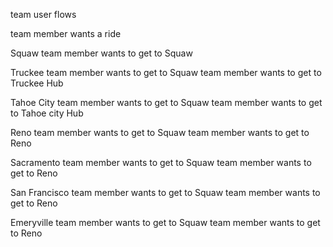 team user flows

team member wants a ride

Squaw
team member wants to get to Squaw

Truckee
team member wants to get to Squaw
team member wants to get to Truckee Hub

Tahoe City
team member wants to get to Squaw
team member wants to get to Tahoe city Hub

Reno
team member wants to get to Squaw
team member wants to get to Reno

Sacramento
team member wants to get to Squaw
team member wants to get to Reno

San Francisco
team member wants to get to Squaw
team member wants to get to Reno

Emeryville
team member wants to get to Squaw
team member wants to get to Reno
